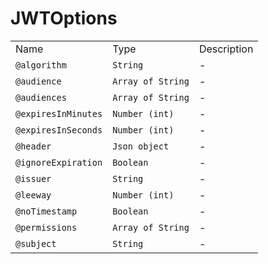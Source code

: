 # JWTOptions

|                     |                   |             |
| ------------------- | ----------------- | ----------- |
| Name                | Type              | Description |
| `@algorithm`        | `String`          | \-          |
| `@audience`         | `Array of String` | \-          |
| `@audiences`        | `Array of String` | \-          |
| `@expiresInMinutes` | `Number (int)`    | \-          |
| `@expiresInSeconds` | `Number (int)`    | \-          |
| `@header`           | `Json object`     | \-          |
| `@ignoreExpiration` | `Boolean`         | \-          |
| `@issuer`           | `String`          | \-          |
| `@leeway`           | `Number (int)`    | \-          |
| `@noTimestamp`      | `Boolean`         | \-          |
| `@permissions`      | `Array of String` | \-          |
| `@subject`          | `String`          | \-          |
